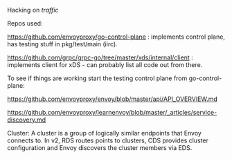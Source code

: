 Hacking on *traffic*

Repos used:

<https://github.com/envoyproxy/go-control-plane>
:   implements control plane, has testing stuff in pkg/test/main (iirc).

<https://github.com/grpc/grpc-go/tree/master/xds/internal/client>
:   implements client for xDS - can probably list all code out from there.

To see if things are working start the testing control plane from go-control-plane:

https://github.com/envoyproxy/envoy/blob/master/api/API_OVERVIEW.md

https://github.com/envoyproxy/learnenvoy/blob/master/_articles/service-discovery.md


Cluster: A cluster is a group of logically similar endpoints that Envoy connects to. In v2, RDS
routes points to clusters, CDS provides cluster configuration and Envoy discovers the cluster
members via EDS.
